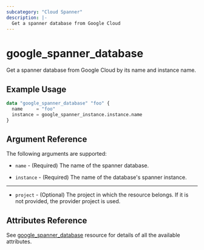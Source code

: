 ```yaml
---
subcategory: "Cloud Spanner"
description: |-
  Get a spanner database from Google Cloud
---
```


# google_spanner_database

Get a spanner database from Google Cloud by its name and instance name.

## Example Usage

```tf
data "google_spanner_database" "foo" {
  name     = "foo"
  instance = google_spanner_instance.instance.name
}
```

## Argument Reference

The following arguments are supported:

* `name` - (Required) The name of the spanner database.

* `instance` - (Required) The name of the database's spanner instance.

- - -

* `project` - (Optional) The project in which the resource belongs. If it
    is not provided, the provider project is used.

## Attributes Reference
See [google_spanner_database](https://registry.terraform.io/providers/hashicorp/google/latest/docs/resources/spanner_database) resource for details of all the available attributes.
